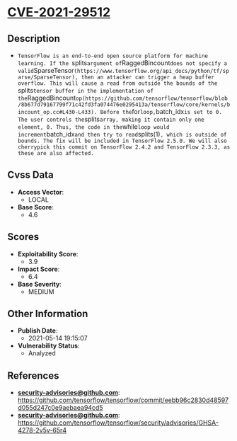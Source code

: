 
# [CVE-2021-29512](https://github.com/tensorflow/tensorflow/commit/eebb96c2830d48597d055d247c0e9aebaea94cd5)

## Description

- `TensorFlow is an end-to-end open source platform for machine learning. If the `splits` argument of `RaggedBincount` does not specify a valid `SparseTensor`(https://www.tensorflow.org/api_docs/python/tf/sparse/SparseTensor), then an attacker can trigger a heap buffer overflow. This will cause a read from outside the bounds of the `splits` tensor buffer in the implementation of the `RaggedBincount` op(https://github.com/tensorflow/tensorflow/blob/8b677d79167799f71c42fd3fa074476e0295413a/tensorflow/core/kernels/bincount_op.cc#L430-L433). Before the `for` loop, `batch_idx` is set to 0. The user controls the `splits` array, making it contain only one element, 0. Thus, the code in the `while` loop would increment `batch_idx` and then try to read `splits(1)`, which is outside of bounds. The fix will be included in TensorFlow 2.5.0. We will also cherrypick this commit on TensorFlow 2.4.2 and TensorFlow 2.3.3, as these are also affected.`

## Cvss Data

- **Access Vector**:
  - LOCAL
- **Base Score**:
  - 4.6

## Scores

- **Exploitability Score**:
  - 3.9
- **Impact Score**:
  - 6.4
- **Base Severity**:
  - MEDIUM

## Other Information

- **Publish Date**:
  - 2021-05-14 19:15:07
- **Vulnerability Status**:
  - Analyzed

## References

- **security-advisories@github.com**: https://github.com/tensorflow/tensorflow/commit/eebb96c2830d48597d055d247c0e9aebaea94cd5
- **security-advisories@github.com**: https://github.com/tensorflow/tensorflow/security/advisories/GHSA-4278-2v5v-65r4
